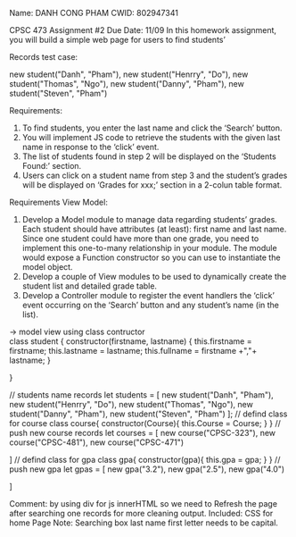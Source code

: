 Name: DANH CONG PHAM
CWID: 802947341

CPSC 473 Assignment #2
Due Date: 11/09
In this homework assignment, you will build a simple web page for users to find students’

Records test case:

new student("Danh", "Pham"),
new student("Henrry", "Do"),
new student("Thomas", "Ngo"),
new student("Danny", "Pham"),
new student("Steven", "Pham")



Requirements:

1.	To find students, you enter the last name and click the ‘Search’ button.
2.	You will implement JS code to retrieve the students with the given last name in response to the ‘click’ event.
3.	The list of students found in step 2 will be displayed on the ‘Students Found:’ section.
4.	Users can click on a student name from step 3 and the student’s grades will be displayed on ‘Grades for xxx;’ section in a 2-colun table format.


Requirements View Model:

1.	Develop a Model module to manage data regarding students’ grades. Each student should have attributes (at least): first name and last name. Since one student could have more than one grade, you need to implement this one-to-many relationship in your module. The module would expose a Function constructor so you can use to instantiate the model object.
2.	Develop a couple of View modules to be used to dynamically create the student list and detailed grade table.
3.	Develop a Controller module to register the event handlers the ‘click’ event occurring on the ‘Search’ button and any student’s name (in the list).

-> model view using class contructor  
class student {
  constructor(firstname, lastname) {
    this.firstname = firstname;
    this.lastname = lastname;
    this.fullname = firstname +","+ lastname;
  }


}

// students name records
let students = [
  new student("Danh", "Pham"),
  new student("Henrry", "Do"),
  new student("Thomas", "Ngo"),
  new student("Danny", "Pham"),
  new student("Steven", "Pham")
];
// defind class for course
class course{
  constructor(Course){
    this.Course = Course;
  }
}
// push new course records
let courses = [
  new course("CPSC-323"),
  new course("CPSC-481"),
  new course("CPSC-471")

]
// defind class for gpa
class gpa{
  constructor(gpa){
    this.gpa = gpa;
  }
}
// push new gpa
let gpas = [
  new gpa("3.2"),
  new gpa("2.5"),
  new gpa("4.0")

]



Comment: by using div for js innerHTML  so we need to Refresh the page after searching one records for more cleaning output.
Included: CSS for home Page
Note: Searching box last name first letter needs to be capital.

